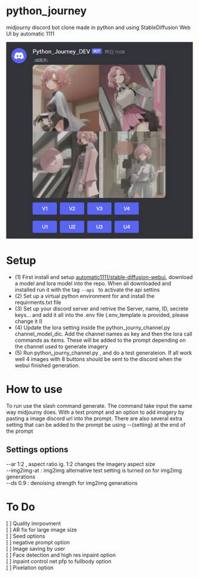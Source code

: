 # python_journey
midjourny discord bot clone made in python and using StableDiffusion Web UI by automatic 1111

![test image](https://github.com/JarvisSan22/python_journey/blob/main/Example_20230905.png)

# Setup
* (1) First install and setup [automatic1111/stable-diffusion-webui](https://github.com/AUTOMATIC1111/stable-diffusion-webui), download a model and lora model into the repo. When all downloaded and installed run it with the tag ```--api ``` to activate the api settins
* (2) Set up a virtual python environment for and install the requirments.txt file
* (3) Set up your discord server and retrive the Server, name, ID, secrete keys... and add it all into the .env file (.env_template is provided, please change it I)
* (4) Update the lora setting inside the python_journy_channel.py channel_model_dic. Add the channel names as key and then the lora call commands as items. These will be added to the prompt depending on the channel used to generate imagery
* (5) Run python_journy_channel.py , and do a test generateion. If all work well 4 images with 8 buttons should be sent to the discord when the webui finished generation. 

# How to use 
To run use the slash command generate. The command take input the same way midjourny does. With a text prompt and an option to add imagery by pasting a image discord url into the prompt. There are also several extra setting that can be added to the prompt be using --{setting} at the end of the prompt
## Settings options 
--ar 1:2  , aspect ratio ig. 1:2 changes the imagery aspect size </br>
--img2img-at  : img2img alternative test setting is turned on for img2img generations </br>
--ds 0.9  : denoising strength for img2img generations  </br>


# To Do
[ ] Quality imrpovment </br>
[ ] AR fix for large image size </br>
[ ] Seed options </br>
[ ] negative prompt option</br>
[ ] Image saving by user </br>
[ ] Face detection and high res inpaint option </br>
[ ] inpaint control net pfp to fullbody option </br>
[ ] Pixelation option </br>
